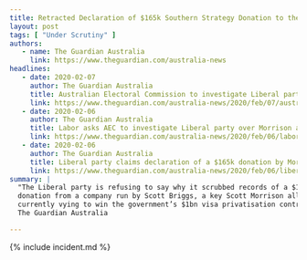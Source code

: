 ```yaml
---
title: Retracted Declaration of $165k Southern Strategy Donation to the Liberal Party
layout: post
tags: [ "Under Scrutiny" ]
authors:
   - name: The Guardian Australia
     link: https://www.theguardian.com/australia-news
headlines:
   - date: 2020-02-07
     author: The Guardian Australia
     title: Australian Electoral Commission to investigate Liberal party's donation 'mistake'
     link: https://www.theguardian.com/australia-news/2020/feb/07/australian-electoral-commission-to-investigate-liberal-partys-donation-mistake
   - date: 2020-02-06
     author: The Guardian Australia
     title: Labor asks AEC to investigate Liberal party over Morrison ally donation 'error' 
     link: https://www.theguardian.com/australia-news/2020/feb/06/labor-asks-aec-to-investigate-liberal-party-over-morrison-ally-donation-error
   - date: 2020-02-06
     author: The Guardian Australia
     title: Liberal party claims declaration of a $165k donation by Morrison ally was a mistake
     link: https://www.theguardian.com/australia-news/2020/feb/06/liberal-party-refuses-questions-over-165k-donation-by-morrison-ally-bidding-for-1bn-visa-privatisation-contract
summary: |
  "The Liberal party is refusing to say why it scrubbed records of a $165,000
  donation from a company run by Scott Briggs, a key Scott Morrison ally who is
  currently vying to win the government’s $1bn visa privatisation contract." -
  The Guardian Australia

---
```

{% include incident.md %}
